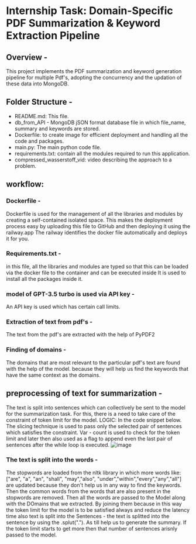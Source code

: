 # Internship Task: Domain-Specific PDF Summarization & Keyword Extraction Pipeline 

## Overview - 
This project implements the PDF summarization and keyword generation pipeline for multiple Pdf's, adopting the concurrency and the updation of these data into MongoDB. 

## Folder Structure - 
- README.md: This file.
- db_from_API - MongoDB jSON format database file in which file_name, summary and keywords are stored.
- Dockerfile: to create image for efficient deployment and handling all the code and packages.
- main.py: The main python code file.
- requirements.txt: contain all the modules required to run this application.
- compressed_wasserstoff_vid: video describing the approach to a problem.

## workflow:

### Dockerfile - 
Dockerfile is used for the management of all the libraries and modules by creating a self-contained isolated space.
This makes the deployment process easy by uploading this file to GitHub and then deploying it using the railway.app
The railway identifies the docker file automatically and deploys it for you.

### Requirements.txt - 
in this file, all the libraries and modules are typed so that this can be loaded via the docker file to the container and can be executed inside 
It is used to install all the packages inside it.

### model of GPT-3.5 turbo is used via API key - 
An API key is used which has certain call limits.

### Extraction of text from pdf's - 
The text from the pdf's are extracted with the help of PyPDF2 

### Finding of domains - 
The domains that are most relevant to the particular pdf's text are found with the help of the model.
because they will help us find the keywords that have the same context as the domains.

## preprocessing of text for summarization - 
The text is split into sentences which can collectively be sent to the model for the summarization task. 
For this, there is a need to take care of the constraint of token limit for the model.
LOGIC:
In the code snippet below.
The slicing technique is used to pass only the selected pair of sentences which satisfies the constraint. 
Var - count is used to check for the token limit and later then also used as a flag to append even the last pair of sentences after the while loop is executed.
![image](https://github.com/user-attachments/assets/519f3b74-885e-4fcd-9f62-16c3d2502d5a)


### The text is split into the words - 
The stopwords are loaded from the nltk library in which more words like: ["are", "a", "an", "shall", "may","also", "under","within","every","any","all"] are updated because they don't help us in any way to find the keywords.
Then the common words from the words that are also present in the stopwords are removed. Then all the words are passed to the Model along with the DOmains that we extracted.
By joining them because in this way the token limit for the model is to be satisfied always and reduce the latency time also text is split into the Sentences -
the text is splitted into the sentence by using the .splut("."). As till help us to generate the summary.
If the token limit starts to get more then that number of sentences arisnly passed to the model.

